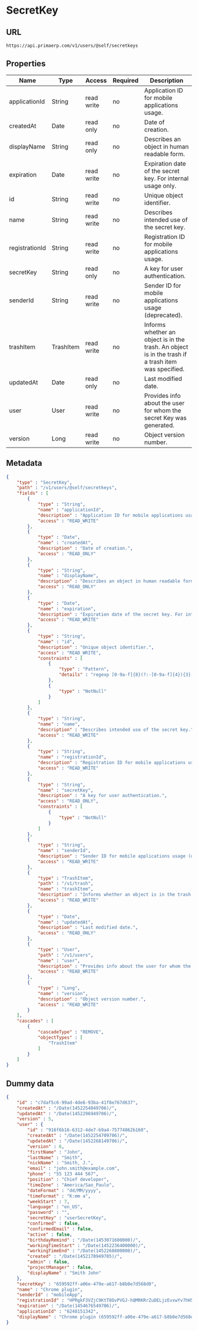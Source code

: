 SecretKey
==

## URL

	https://api.primaerp.com/v1/users/@self/secretkeys

## Properties

| Name           | Type      | Access     | Required | Description                                                                                         |
|----------------|-----------|------------|----------|-----------------------------------------------------------------------------------------------------|
| applicationId  | String    | read write | no       | Application ID for mobile applications usage.                                                       |
| createdAt      | Date      | read only  | no       | Date of creation.                                                                                   |
| displayName    | String    | read only  | no       | Describes an object in human readable form.                                                         |
| expiration     | Date      | read write | no       | Expiration date of the secret key. For internal usage only.                                         |
| id             | String    | read write | no       | Unique object identifier.                                                                           |
| name           | String    | read write | no       | Describes intended use of the secret key.                                                           |
| registrationId | String    | read write | no       | Registration ID for mobile applications usage.                                                      |
| secretKey      | String    | read only  | no       | A key for user authentication.                                                                      |
| senderId       | String    | read write | no       | Sender ID for mobile applications usage (deprecated).                                               |
| trashItem      | TrashItem | read write | no       | Informs whether an object is in the trash. An object is in the trash if a trash item was specified. |
| updatedAt      | Date      | read only  | no       | Last modified date.                                                                                 |
| user           | User      | read write | no       | Provides info about the user for whom the secret Key was generated.                                 |
| version        | Long      | read write | no       | Object version number.                                                                              |

## Metadata

```JSON
{
	"type" : "SecretKey",
	"path" : "/v1/users/@self/secretkeys",
	"fields" : [
		{
			"type" : "String",
			"name" : "applicationId",
			"description" : "Application ID for mobile applications usage.",
			"access" : "READ_WRITE"
		},
		{
			"type" : "Date",
			"name" : "createdAt",
			"description" : "Date of creation.",
			"access" : "READ_ONLY"
		},
		{
			"type" : "String",
			"name" : "displayName",
			"description" : "Describes an object in human readable form.",
			"access" : "READ_ONLY"
		},
		{
			"type" : "Date",
			"name" : "expiration",
			"description" : "Expiration date of the secret key. For internal usage only.",
			"access" : "READ_WRITE"
		},
		{
			"type" : "String",
			"name" : "id",
			"description" : "Unique object identifier.",
			"access" : "READ_WRITE",
			"constraints" : [
				{
					"type" : "Pattern",
					"details" : "regexp [0-9a-f]{8}(?:-[0-9a-f]{4}){3}-[0-9a-f]{12}"
				},
				{
					"type" : "NotNull"
				}
			]
		},
		{
			"type" : "String",
			"name" : "name",
			"description" : "Describes intended use of the secret key.",
			"access" : "READ_WRITE"
		},
		{
			"type" : "String",
			"name" : "registrationId",
			"description" : "Registration ID for mobile applications usage.",
			"access" : "READ_WRITE"
		},
		{
			"type" : "String",
			"name" : "secretKey",
			"description" : "A key for user authentication.",
			"access" : "READ_ONLY",
			"constraints" : [
				{
					"type" : "NotNull"
				}
			]
		},
		{
			"type" : "String",
			"name" : "senderId",
			"description" : "Sender ID for mobile applications usage (deprecated).",
			"access" : "READ_WRITE"
		},
		{
			"type" : "TrashItem",
			"path" : "/v1/trash",
			"name" : "trashItem",
			"description" : "Informs whether an object is in the trash. An object is in the trash if a trash item was specified.",
			"access" : "READ_WRITE"
		},
		{
			"type" : "Date",
			"name" : "updatedAt",
			"description" : "Last modified date.",
			"access" : "READ_ONLY"
		},
		{
			"type" : "User",
			"path" : "/v1/users",
			"name" : "user",
			"description" : "Provides info about the user for whom the secret Key was generated.",
			"access" : "READ_WRITE"
		},
		{
			"type" : "Long",
			"name" : "version",
			"description" : "Object version number.",
			"access" : "READ_WRITE"
		}
	],
	"cascades" : [
		{
			"cascadeType" : "REMOVE",
			"objectTypes" : [
				"TrashItem"
			]
		}
	]
}
```

## Dummy data

```JSON
{
	"id" : "c7daf5c6-99ad-4de6-93ba-41f8e767d637",
	"createdAt" : "/Date(1452254049706)/",
	"updatedAt" : "/Date(1452296949706)/",
	"version" : 5,
	"user" : {
		"id" : "916f6b16-6312-4de7-b9a4-75774862b160",
		"createdAt" : "/Date(1452254709706)/",
		"updatedAt" : "/Date(1452268149706)/",
		"version" : 6,
		"firstName" : "John",
		"lastName" : "Smith",
		"nickName" : "Smith, J.",
		"email" : "john.smith@example.com",
		"phone" : "55 123 444 567",
		"position" : "Chief developer",
		"timeZone" : "America/Sao_Paulo",
		"dateFormat" : "dd/MM/yyyy",
		"timeFormat" : "K:mm a",
		"weekStart" : 7,
		"language" : "en_US",
		"password" : "",
		"secretKey" : "userSecretKey",
		"confirmed" : false,
		"confirmedEmail" : false,
		"active" : false,
		"birthdayRemind" : "/Date(1453071600000)/",
		"workingTimeStart" : "/Date(1452236400000)/",
		"workingTimeEnd" : "/Date(1452268800000)/",
		"created" : "/Date(1452170949705)/",
		"admin" : false,
		"projectManager" : false,
		"displayName" : "Smith John"
	},
	"secretKey" : "659592ff-a06e-479e-a617-b8b0e7d568d0",
	"name" : "Chrome plugin",
	"senderId" : "mobileApp",
	"registrationId" : "HPRgkF3VZjC9KtT8OvPVGJ-hQMRKRrZuDELjzEvxwYv7hH5OFEeco8ohsN5PjL1iC2dNtk2BAokeMCg2ZXKqpc8FXKmhX94kIxQ",
	"expiration" : "/Date(1454676549706)/",
	"applicationId" : "6248151342",
	"displayName" : "Chrome plugin (659592ff-a06e-479e-a617-b8b0e7d568d0)"
}
```
